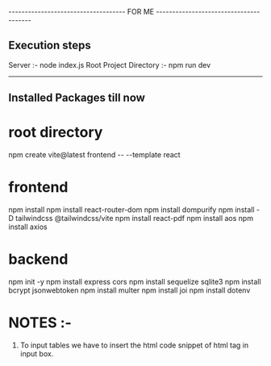 ------------------------------------ FOR ME ---------------------------------------

## Execution steps
Server :- node index.js
Root Project Directory :- npm run dev

-------------------------------------
## Installed Packages till now

# root directory
npm create vite@latest frontend -- --template react

# frontend
npm install
npm install react-router-dom
npm install dompurify
npm install -D tailwindcss @tailwindcss/vite
npm install react-pdf
npm install aos
npm install axios

# backend
npm init -y
npm install express cors
npm install sequelize sqlite3
npm install bcrypt jsonwebtoken
npm install multer
npm install joi
npm install dotenv

# NOTES :-
1) To input tables we have to insert the html code snippet of html tag in input box.